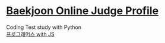# [Baekjoon Online Judge Profile](https://www.acmicpc.net/user/bonjenny)
Coding Test study with Python \
[프로그래머스 with JS](https://career.programmers.co.kr/pr/bonjenny1_4385)
